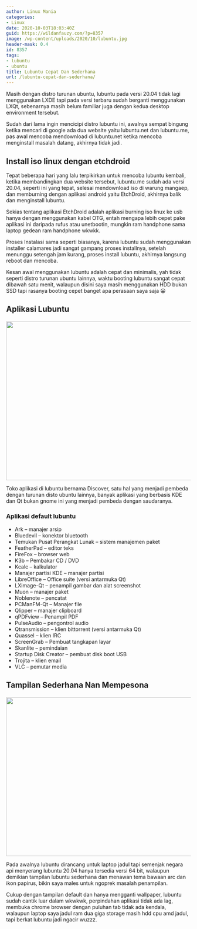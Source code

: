 ```yaml
---
author: Linux Mania
categories:
- Linux
date: 2020-10-03T18:03:40Z
guid: https://wildanfauzy.com/?p=8357
image: /wp-content/uploads/2020/10/lubuntu.jpg
header-mask: 0.4
id: 8357
tags:
- lubuntu
- ubuntu
title: Lubuntu Cepat Dan Sederhana
url: /lubuntu-cepat-dan-sederhana/
---
```


Masih dengan distro turunan ubuntu, lubuntu pada versi 20.04 tidak lagi menggunakan LXDE tapi pada versi terbaru sudah berganti menggunakan LXQt, sebenarnya masih belum familiar juga dengan kedua desktop environment tersebut.

Sudah dari lama ingin mencicipi distro lubuntu ini, awalnya sempat bingung ketika mencari di google ada dua website yaitu lubuntu.net dan lubuntu.me, pas awal mencoba mendownload di lubuntu.net ketika mencoba menginstall masalah datang, akhirnya tidak jadi.

## Install iso linux dengan etchdroid

Tepat beberapa hari yang lalu terpikirkan untuk mencoba lubuntu kembali, ketika membandingkan dua website tersebut, lubuntu.me sudah ada versi 20.04, seperti ini yang tepat, selesai mendownload iso di warung mangaep, dan memburning dengan aplikasi android yaitu EtchDroid, akhirnya balik dan menginstall lubuntu.

Sekias tentang aplikasi EtchDroid adalah aplikasi burning iso linux ke usb hanya dengan menggunakan kabel OTG, entah mengapa lebih cepet pake aplikasi ini daripada rufus atau unetbootin, mungkin ram handphone sama laptop gedean ram handphone wkwkk.

Proses Instalasi sama seperti biasanya, karena lubuntu sudah menggunakan installer calamares jadi sangat gampang proses installnya, setelah menunggu setengah jam kurang, proses install lubuntu, akhirnya langsung reboot dan mencoba.

Kesan awal menggunakan lubuntu adalah cepat dan minimalis, yah tidak seperti distro turunan ubuntu lainnya, waktu booting lubuntu sangat cepat dibawah satu menit, walaupun disini saya masih menggunakan HDD bukan SSD tapi rasanya booting cepet banget apa perasaan saya saja 😀

## Aplikasi Lubuntu<figure class="wp-block-image size-large">

<img loading="lazy" width="768" height="432" src="https://i1.wp.com/wildanfauzy.com/wp-content/uploads/2020/10/aplikasi-lubuntu.jpg?resize=768%2C432&#038;ssl=1" alt="" class="wp-image-8360" data-recalc-dims="1" /> </figure> 

Toko aplikasi di lubuntu bernama Discover, satu hal yang menjadi pembeda dengan turunan disto ubuntu lainnya, banyak aplikasi yang berbasis KDE dan Qt bukan gnome ini yang menjadi pembeda dengan saudaranya.

### Aplikasi default lubuntu

  * Ark &#8211; manajer arsip
  * Bluedevil &#8211; konektor bluetooth
  * Temukan Pusat Perangkat Lunak &#8211; sistem manajemen paket
  * FeatherPad &#8211; editor teks
  * FireFox &#8211; browser web
  * K3b &#8211; Pembakar CD / DVD
  * Kcalc &#8211; kalkulator
  * Manajer partisi KDE &#8211; manajer partisi
  * LibreOffice &#8211; Office suite (versi antarmuka Qt)
  * LXimage-Qt &#8211; penampil gambar dan alat screenshot
  * Muon &#8211; manajer paket
  * Noblenote &#8211; pencatat
  * PCManFM-Qt &#8211; Manajer file
  * Qlipper &#8211; manajer clipboard
  * qPDFview &#8211; Penampil PDF
  * PulseAudio &#8211; pengontrol audio
  * Qtransmission &#8211; klien bittorrent (versi antarmuka Qt)
  * Quassel &#8211; klien IRC
  * ScreenGrab &#8211; Pembuat tangkapan layar
  * Skanlite &#8211; pemindaian
  * Startup Disk Creator &#8211; pembuat disk boot USB
  * Trojita &#8211; klien email
  * VLC &#8211; pemutar media

## Tampilan Sederhana Nan Mempesona<figure class="wp-block-image size-large">

<img loading="lazy" width="768" height="432" src="https://i2.wp.com/wildanfauzy.com/wp-content/uploads/2020/10/tampilan-lubuntu.jpg?resize=768%2C432&#038;ssl=1" alt="" class="wp-image-8359" data-recalc-dims="1" /> </figure> 

Pada awalnya lubuntu dirancang untuk laptop jadul tapi semenjak negara api menyerang lubuntu 20.04 hanya tersedia versi 64 bit, walaupun demikian tampilan lubuntu sederhana dan menawan tema bawaan arc dan ikon papirus, bikin saya males untuk ngoprek masalah penampilan.

Cukup dengan tampilan default dan hanya mengganti wallpaper, lubuntu sudah cantik luar dalam wkwkwk, perpindahan aplikasi tidak ada lag, membuka chrome browser dengan puluhan tab tidak ada kendala, walaupun laptop saya jadul ram dua giga storage masih hdd cpu amd jadul, tapi berkat lubuntu jadi ngacir wuzzz.